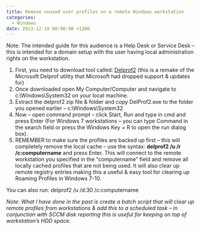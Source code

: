 ```yaml
---
title: Remove unused user profiles on a remote Windows workstation
categories:
  - Windows
date: 2013-12-18 00:00:00 +1300
---
```

Note: The intended guide for this audience is a Help Desk or Service Desk – this is intended for a domain setup with the user having local administration rights on the workstation.

  1. First, you need to download tool called: <a href="http://helgeklein.com/free-tools/delprof2-user-profile-deletion-tool/" target="_blank" rel="noopener">Delprof2</a>
(this is a remake of the Microsoft Delprof utility that Microsoft had dropped support & updates for)
  2. Once downloaded open My Computer/Computer and navigate to c:\Windows\System32 on your local machine.
  3. Extract the delprof2 zip file & folder and copy DelProf2.exe to the folder you opened earlier – c:\Windows\System32
  4. Now – open command prompt – click Start, Run and type in cmd and press Enter (For Windows 7 workstations – you can type Command in the search field or press the Windows Key + R to open the run dialog box).
  5. REMEMBER to make sure the profiles are backed up first – this will completely remove the local cache – use the syntax: **delprof2 /u /r /c:computername** and press Enter. This will connect to the remote workstation you specified in the &#8220;computername&#8221; field and remove all locally cached profiles that are not being used. It will also clear up remote registry entries making this a useful & easy tool for clearing up Roaming Profiles in Windows 7-10.

You can also run: delprof2 /u /d:30 /c:computername

_Note: What I have done in the past is create a batch script that will clear up remote profiles from workstations & add this to a scheduled task &#8211; in conjunction with SCCM disk reporting this is useful for keeping on top of workstation&#8217;s HDD space._

